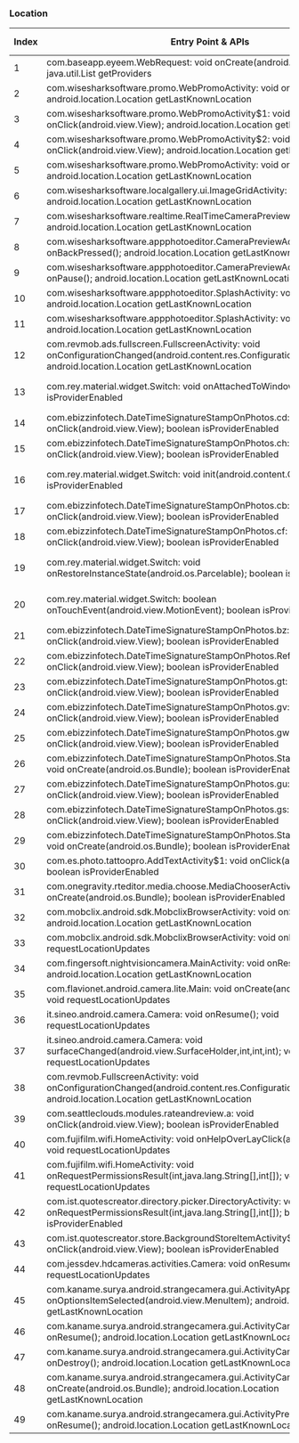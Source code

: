 ### Location
| Index | Entry Point & APIs | Screen shot | Resource id | Label |
| ------------- | ------------- | ------------- |-------------|-------------|
| 1 | com.baseapp.eyeem.WebRequest: void onCreate(android.os.Bundle); java.util.List getProviders | ![](C:\Users\hfu\Documents\COSMOS\output\py\Play_win8\Photography\com.baseapp.eyeem\com.baseapp.eyeem.WebRequest.png) |  | |
| 2 | com.wisesharksoftware.promo.WebPromoActivity: void onStop(); android.location.Location getLastKnownLocation | ![](C:\Users\hfu\Documents\COSMOS\output\py\Play_win8\Photography\com.tahouse.photo.braces.dental\com.wisesharksoftware.promo.WebPromoActivity.png) |  | |
| 3 | com.wisesharksoftware.promo.WebPromoActivity$1: void onClick(android.view.View); android.location.Location getLastKnownLocation | ![](C:\Users\hfu\Documents\COSMOS\output\py\Play_win8\Photography\com.tahouse.photo.braces.dental\com.wisesharksoftware.promo.WebPromoActivity.png) |  | |
| 4 | com.wisesharksoftware.promo.WebPromoActivity$2: void onClick(android.view.View); android.location.Location getLastKnownLocation | ![](C:\Users\hfu\Documents\COSMOS\output\py\Play_win8\Photography\com.tahouse.photo.braces.dental\com.wisesharksoftware.promo.WebPromoActivity.png) |  | |
| 5 | com.wisesharksoftware.promo.WebPromoActivity: void onDestroy(); android.location.Location getLastKnownLocation | ![](C:\Users\hfu\Documents\COSMOS\output\py\Play_win8\Photography\com.tahouse.photo.braces.dental\com.wisesharksoftware.promo.WebPromoActivity.png) |  | |
| 6 | com.wisesharksoftware.localgallery.ui.ImageGridActivity: void onStop(); android.location.Location getLastKnownLocation | ![](C:\Users\hfu\Documents\COSMOS\output\py\Play_win8\Photography\com.best.photo.app.botox\com.wisesharksoftware.localgallery.ui.ImageGridActivity.png) |  | |
| 7 | com.wisesharksoftware.realtime.RealTimeCameraPreview: void onStop(); android.location.Location getLastKnownLocation | ![](C:\Users\hfu\Documents\COSMOS\output\py\Play_win8\Photography\com.best.photo.app.womanhairchanger\com.wisesharksoftware.realtime.RealTimeCameraPreview.png) |  | |
| 8 | com.wisesharksoftware.appphotoeditor.CameraPreviewActivity: void onBackPressed(); android.location.Location getLastKnownLocation | ![](C:\Users\hfu\Documents\COSMOS\output\py\Play_win8\Photography\com.best.photo.app.faceswap\com.wisesharksoftware.appphotoeditor.CameraPreviewActivity.png) |  | |
| 9 | com.wisesharksoftware.appphotoeditor.CameraPreviewActivity: void onPause(); android.location.Location getLastKnownLocation | ![](C:\Users\hfu\Documents\COSMOS\output\py\Play_win8\Photography\com.best.photo.app.faceswap\com.wisesharksoftware.appphotoeditor.CameraPreviewActivity.png) |  | |
| 10 | com.wisesharksoftware.appphotoeditor.SplashActivity: void onStop(); android.location.Location getLastKnownLocation | ![](C:\Users\hfu\Documents\COSMOS\output\py\Play_win8\Photography\com.best.photo.app.faceswap\com.wisesharksoftware.appphotoeditor.SplashActivity.png) |  | |
| 11 | com.wisesharksoftware.appphotoeditor.SplashActivity: void clinit(); android.location.Location getLastKnownLocation | ![](C:\Users\hfu\Documents\COSMOS\output\py\Play_win8\Photography\com.best.photo.app.faceswap\com.wisesharksoftware.appphotoeditor.SplashActivity.png) |  | |
| 12 | com.revmob.ads.fullscreen.FullscreenActivity: void onConfigurationChanged(android.content.res.Configuration); android.location.Location getLastKnownLocation | ![](C:\Users\hfu\Documents\COSMOS\output\py\Play_win8\Photography\com.cosplay.ladybug\com.revmob.ads.fullscreen.FullscreenActivity.png) |  | |
| 13 | com.rey.material.widget.Switch: void onAttachedToWindow(); boolean isProviderEnabled | ![](C:\Users\hfu\Documents\COSMOS\output\py\Play_win8\Photography\com.ebizzinfotech.datetimestampphoto\com.ebizzinfotech.DateTimeSignatureStampOnPhotos.ReferrerActivity.png) | {'2131558698': <sensitive_component.SensitiveComponent.SensitiveView object at 0x091122D0>} | |
| 14 | com.ebizzinfotech.DateTimeSignatureStampOnPhotos.cd: void onClick(android.view.View); boolean isProviderEnabled | ![](C:\Users\hfu\Documents\COSMOS\output\py\Play_win8\Photography\com.ebizzinfotech.datetimestampphoto\com.ebizzinfotech.DateTimeSignatureStampOnPhotos.MainActivity.png) |  | |
| 15 | com.ebizzinfotech.DateTimeSignatureStampOnPhotos.ch: void onClick(android.view.View); boolean isProviderEnabled | ![](C:\Users\hfu\Documents\COSMOS\output\py\Play_win8\Photography\com.ebizzinfotech.datetimestampphoto\com.ebizzinfotech.DateTimeSignatureStampOnPhotos.MainActivity.png) |  | |
| 16 | com.rey.material.widget.Switch: void init(android.content.Context); boolean isProviderEnabled | ![](C:\Users\hfu\Documents\COSMOS\output\py\Play_win8\Photography\com.ebizzinfotech.datetimestampphoto\com.ebizzinfotech.DateTimeSignatureStampOnPhotos.ReferrerActivity.png) | {'2131558698': <sensitive_component.SensitiveComponent.SensitiveView object at 0x09112CD0>} | |
| 17 | com.ebizzinfotech.DateTimeSignatureStampOnPhotos.cb: void onClick(android.view.View); boolean isProviderEnabled | ![](C:\Users\hfu\Documents\COSMOS\output\py\Play_win8\Photography\com.ebizzinfotech.datetimestampphoto\com.ebizzinfotech.DateTimeSignatureStampOnPhotos.MainActivity.png) |  | |
| 18 | com.ebizzinfotech.DateTimeSignatureStampOnPhotos.cf: void onClick(android.view.View); boolean isProviderEnabled | ![](C:\Users\hfu\Documents\COSMOS\output\py\Play_win8\Photography\com.ebizzinfotech.datetimestampphoto\com.ebizzinfotech.DateTimeSignatureStampOnPhotos.MainActivity.png) |  | |
| 19 | com.rey.material.widget.Switch: void onRestoreInstanceState(android.os.Parcelable); boolean isProviderEnabled | ![](C:\Users\hfu\Documents\COSMOS\output\py\Play_win8\Photography\com.ebizzinfotech.datetimestampphoto\com.ebizzinfotech.DateTimeSignatureStampOnPhotos.ReferrerActivity.png) | {'2131558698': <sensitive_component.SensitiveComponent.SensitiveView object at 0x09112990>} | |
| 20 | com.rey.material.widget.Switch: boolean onTouchEvent(android.view.MotionEvent); boolean isProviderEnabled | ![](C:\Users\hfu\Documents\COSMOS\output\py\Play_win8\Photography\com.ebizzinfotech.datetimestampphoto\com.ebizzinfotech.DateTimeSignatureStampOnPhotos.ReferrerActivity.png) | {'2131558698': <sensitive_component.SensitiveComponent.SensitiveView object at 0x09112EB0>} | |
| 21 | com.ebizzinfotech.DateTimeSignatureStampOnPhotos.bz: void onClick(android.view.View); boolean isProviderEnabled | ![](C:\Users\hfu\Documents\COSMOS\output\py\Play_win8\Photography\com.ebizzinfotech.datetimestampphoto\com.ebizzinfotech.DateTimeSignatureStampOnPhotos.MainActivity.png) |  | |
| 22 | com.ebizzinfotech.DateTimeSignatureStampOnPhotos.ReferrerActivity: void onClick(android.view.View); boolean isProviderEnabled | ![](C:\Users\hfu\Documents\COSMOS\output\py\Play_win8\Photography\com.ebizzinfotech.datetimestampphoto\com.ebizzinfotech.DateTimeSignatureStampOnPhotos.ReferrerActivity.png) |  | |
| 23 | com.ebizzinfotech.DateTimeSignatureStampOnPhotos.gt: void onClick(android.view.View); boolean isProviderEnabled | ![](C:\Users\hfu\Documents\COSMOS\output\py\Play_win8\Photography\com.ebizzinfotech.datetimestampphoto\com.ebizzinfotech.DateTimeSignatureStampOnPhotos.StampPositionActivity.png) |  | |
| 24 | com.ebizzinfotech.DateTimeSignatureStampOnPhotos.gv: void onClick(android.view.View); boolean isProviderEnabled | ![](C:\Users\hfu\Documents\COSMOS\output\py\Play_win8\Photography\com.ebizzinfotech.datetimestampphoto\com.ebizzinfotech.DateTimeSignatureStampOnPhotos.StampPositionActivity.png) |  | |
| 25 | com.ebizzinfotech.DateTimeSignatureStampOnPhotos.gw: void onClick(android.view.View); boolean isProviderEnabled | ![](C:\Users\hfu\Documents\COSMOS\output\py\Play_win8\Photography\com.ebizzinfotech.datetimestampphoto\com.ebizzinfotech.DateTimeSignatureStampOnPhotos.StampPositionActivity.png) |  | |
| 26 | com.ebizzinfotech.DateTimeSignatureStampOnPhotos.StampPositionActivity: void onCreate(android.os.Bundle); boolean isProviderEnabled | ![](C:\Users\hfu\Documents\COSMOS\output\py\Play_win8\Photography\com.ebizzinfotech.datetimestampphoto\com.ebizzinfotech.DateTimeSignatureStampOnPhotos.StampPositionActivity.png) |  | |
| 27 | com.ebizzinfotech.DateTimeSignatureStampOnPhotos.gu: void onClick(android.view.View); boolean isProviderEnabled | ![](C:\Users\hfu\Documents\COSMOS\output\py\Play_win8\Photography\com.ebizzinfotech.datetimestampphoto\com.ebizzinfotech.DateTimeSignatureStampOnPhotos.StampPositionActivity.png) |  | |
| 28 | com.ebizzinfotech.DateTimeSignatureStampOnPhotos.gs: void onClick(android.view.View); boolean isProviderEnabled | ![](C:\Users\hfu\Documents\COSMOS\output\py\Play_win8\Photography\com.ebizzinfotech.datetimestampphoto\com.ebizzinfotech.DateTimeSignatureStampOnPhotos.StampPositionActivity.png) |  | |
| 29 | com.ebizzinfotech.DateTimeSignatureStampOnPhotos.StampPreviewActivtity: void onCreate(android.os.Bundle); boolean isProviderEnabled | ![](C:\Users\hfu\Documents\COSMOS\output\py\Play_win8\Photography\com.ebizzinfotech.datetimestampphoto\com.ebizzinfotech.DateTimeSignatureStampOnPhotos.StampPreviewActivtity.png) |  | |
| 30 | com.es.photo.tattoopro.AddTextActivity$1: void onClick(android.view.View); boolean isProviderEnabled | ![](C:\Users\hfu\Documents\COSMOS\output\py\Play_win8\Photography\com.es.photo.tattoopro\com.es.photo.tattoopro.AddTextActivity.png) |  | |
| 31 | com.onegravity.rteditor.media.choose.MediaChooserActivity: void onCreate(android.os.Bundle); boolean isProviderEnabled | ![](C:\Users\hfu\Documents\COSMOS\output\py\Play_win8\Photography\com.evsoft.photoshoot.fun1\com.onegravity.rteditor.media.choose.MediaChooserActivity.png) |  | |
| 32 | com.mobclix.android.sdk.MobclixBrowserActivity: void onStart(); android.location.Location getLastKnownLocation | ![](C:\Users\hfu\Documents\COSMOS\output\py\Play_win8\Photography\com.fingersoft.cartooncamera\com.mobclix.android.sdk.MobclixBrowserActivity.png) |  | |
| 33 | com.mobclix.android.sdk.MobclixBrowserActivity: void onResume(); void requestLocationUpdates | ![](C:\Users\hfu\Documents\COSMOS\output\py\Play_win8\Photography\com.fingersoft.cartooncamera\com.mobclix.android.sdk.MobclixBrowserActivity.png) |  | |
| 34 | com.fingersoft.nightvisioncamera.MainActivity: void onResume(); android.location.Location getLastKnownLocation | ![](C:\Users\hfu\Documents\COSMOS\output\py\Play_win8\Photography\com.fingersoft.nightvisioncamera\com.fingersoft.nightvisioncamera.MainActivity.png) |  | |
| 35 | com.flavionet.android.camera.lite.Main: void onCreate(android.os.Bundle); void requestLocationUpdates | ![](C:\Users\hfu\Documents\COSMOS\output\py\Play_win8\Photography\com.flavionet.android.camera.lite\com.flavionet.android.camera.lite.Main.png) |  | |
| 36 | it.sineo.android.camera.Camera: void onResume(); void requestLocationUpdates | ![](C:\Users\hfu\Documents\COSMOS\output\py\Play_win8\Photography\com.foxmooxapps.themannequinchallenge\it.sineo.android.camera.Camera.png) |  | |
| 37 | it.sineo.android.camera.Camera: void surfaceChanged(android.view.SurfaceHolder,int,int,int); void requestLocationUpdates | ![](C:\Users\hfu\Documents\COSMOS\output\py\Play_win8\Photography\com.foxmooxapps.themannequinchallenge\it.sineo.android.camera.Camera.png) |  | |
| 38 | com.revmob.FullscreenActivity: void onConfigurationChanged(android.content.res.Configuration); android.location.Location getLastKnownLocation | ![](C:\Users\hfu\Documents\COSMOS\output\py\Play_win8\Photography\com.tong.stranger.camera\com.revmob.FullscreenActivity.png) |  | |
| 39 | com.seattleclouds.modules.rateandreview.a: void onClick(android.view.View); boolean isProviderEnabled | ![](C:\Users\hfu\Documents\COSMOS\output\py\Play_win8\Photography\com.frames.loveframes\com.seattleclouds.modules.rateandreview.NewRateAndCommentActivity.png) |  | |
| 40 | com.fujifilm.wifi.HomeActivity: void onHelpOverLayClick(android.view.View); void requestLocationUpdates | ![](C:\Users\hfu\Documents\COSMOS\output\py\Play_win8\Photography\com.fujifilm.getpix\com.fujifilm.wifi.HomeActivity.png) |  | |
| 41 | com.fujifilm.wifi.HomeActivity: void onRequestPermissionsResult(int,java.lang.String[],int[]); void requestLocationUpdates | ![](C:\Users\hfu\Documents\COSMOS\output\py\Play_win8\Photography\com.fujifilm.getpix\com.fujifilm.wifi.HomeActivity.png) |  | |
| 42 | com.ist.quotescreator.directory.picker.DirectoryActivity: void onRequestPermissionsResult(int,java.lang.String[],int[]); boolean isProviderEnabled | ![](C:\Users\hfu\Documents\COSMOS\output\py\Play_win8\Photography\com.ist.quotescreator\com.ist.quotescreator.directory.picker.DirectoryActivity.png) |  | |
| 43 | com.ist.quotescreator.store.BackgroundStoreItemActivity$1: void onClick(android.view.View); boolean isProviderEnabled | ![](C:\Users\hfu\Documents\COSMOS\output\py\Play_win8\Photography\com.ist.quotescreator\com.ist.quotescreator.store.BackgroundStoreItemActivity.png) |  | |
| 44 | com.jessdev.hdcameras.activities.Camera: void onResume(); void requestLocationUpdates | ![](C:\Users\hfu\Documents\COSMOS\output\py\Play_win8\Photography\com.jessdev.hdcameras\com.jessdev.hdcameras.activities.Camera.png) |  | |
| 45 | com.kaname.surya.android.strangecamera.gui.ActivityAppInfo: boolean onOptionsItemSelected(android.view.MenuItem); android.location.Location getLastKnownLocation | ![](C:\Users\hfu\Documents\COSMOS\output\py\Play_win8\Photography\com.kaname.surya.android.strangecamera\com.kaname.surya.android.strangecamera.gui.ActivityAppInfo.png) |  | |
| 46 | com.kaname.surya.android.strangecamera.gui.ActivityCamera: void onResume(); android.location.Location getLastKnownLocation | ![](C:\Users\hfu\Documents\COSMOS\output\py\Play_win8\Photography\com.kaname.surya.android.strangecamera\com.kaname.surya.android.strangecamera.gui.ActivityCamera.png) |  | |
| 47 | com.kaname.surya.android.strangecamera.gui.ActivityCamera: void onDestroy(); android.location.Location getLastKnownLocation | ![](C:\Users\hfu\Documents\COSMOS\output\py\Play_win8\Photography\com.kaname.surya.android.strangecamera\com.kaname.surya.android.strangecamera.gui.ActivityCamera.png) |  | |
| 48 | com.kaname.surya.android.strangecamera.gui.ActivityCamera: void onCreate(android.os.Bundle); android.location.Location getLastKnownLocation | ![](C:\Users\hfu\Documents\COSMOS\output\py\Play_win8\Photography\com.kaname.surya.android.strangecamera\com.kaname.surya.android.strangecamera.gui.ActivityCamera.png) |  | |
| 49 | com.kaname.surya.android.strangecamera.gui.ActivityPreviewJpg: void onResume(); android.location.Location getLastKnownLocation | ![](C:\Users\hfu\Documents\COSMOS\output\py\Play_win8\Photography\com.kaname.surya.android.strangecamera\com.kaname.surya.android.strangecamera.gui.ActivityPreviewJpg.png) |  | |
